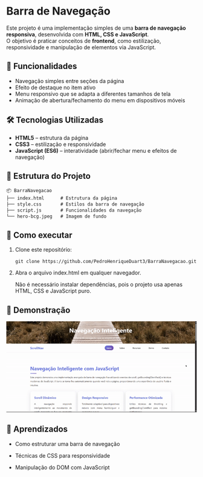 # Barra de Navegação

Este projeto é uma implementação simples de uma **barra de navegação responsiva**, desenvolvida com **HTML, CSS e JavaScript**.  
O objetivo é praticar conceitos de **frontend**, como estilização, responsividade e manipulação de elementos via JavaScript.

## 📌 Funcionalidades

- Navegação simples entre seções da página  
- Efeito de destaque no item ativo  
- Menu responsivo que se adapta a diferentes tamanhos de tela  
- Animação de abertura/fechamento do menu em dispositivos móveis  

## 🛠️ Tecnologias Utilizadas

- **HTML5** – estrutura da página  
- **CSS3** – estilização e responsividade  
- **JavaScript (ES6)** – interatividade (abrir/fechar menu e efeitos de navegação)  

## 📂 Estrutura do Projeto

```
📦 BarraNavegacao
├── index.html      # Estrutura da página
├── style.css       # Estilos da barra de navegação
├── script.js       # Funcionalidades da navegação
└── hero-bcg.jpeg   # Imagem de fundo
```

## 🚀 Como executar

1. Clone este repositório:

   ```
   git clone https://github.com/PedroHenriqueDuart3/BarraNavegacao.git
   ```
2. Abra o arquivo index.html em qualquer navegador.

   Não é necessário instalar dependências, pois o projeto usa apenas HTML, CSS e JavaScript puro.

## 📸 Demonstração
![Demonstração da Barra de Navegação](./demo.gif)

## 📖 Aprendizados

- Como estruturar uma barra de navegação

- Técnicas de CSS para responsividade

- Manipulação do DOM com JavaScript

